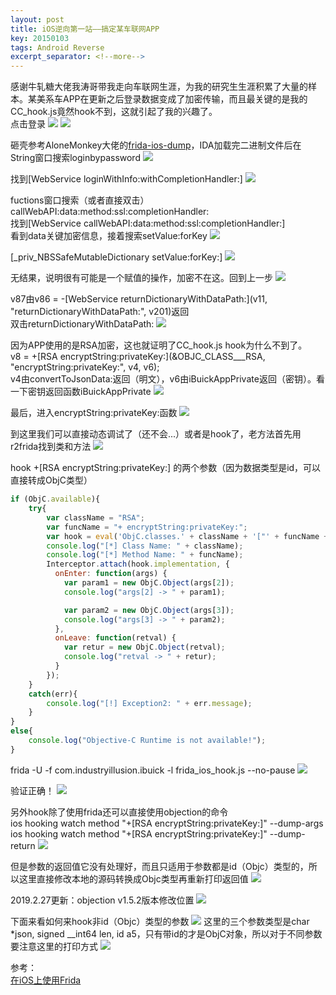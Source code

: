 ```yaml
---
layout: post
title: iOS逆向第一站——搞定某车联网APP
key: 20150103
tags: Android Reverse
excerpt_separator: <!--more-->
---
```

感谢牛轧糖大佬我涛哥带我走向车联网生涯，为我的研究生生涯积累了大量的样本。某美系车APP在更新之后登录数据变成了加密传输，而且最关键的是我的CC_hook.js竟然hook不到，这就引起了我的兴趣了。<!--more-->  
点击登录
![](https://raw.githubusercontent.com/la0s/la0s.github.io/master/screenshots/20181215.0.png)
![](https://raw.githubusercontent.com/la0s/la0s.github.io/master/screenshots/20181215.1.png)

砸壳参考AloneMonkey大佬的[frida-ios-dump](http://iosre.com/t/frida-ios-dump/11640)，IDA加载完二进制文件后在String窗口搜索loginbypassword
![](https://raw.githubusercontent.com/la0s/la0s.github.io/master/screenshots/20181215.2.png)

找到[WebService loginWithInfo:withCompletionHandler:]
![](https://raw.githubusercontent.com/la0s/la0s.github.io/master/screenshots/20181215.3.png)

fuctions窗口搜索（或者直接双击）callWebAPI:data:method:ssl:completionHandler:  
找到[WebService callWebAPI:data:method:ssl:completionHandler:]  
看到data关键加密信息，接着搜索setValue:forKey
![](https://raw.githubusercontent.com/la0s/la0s.github.io/master/screenshots/20181215.4.png)

[_priv_NBSSafeMutableDictionary setValue:forKey:]
![](https://raw.githubusercontent.com/la0s/la0s.github.io/master/screenshots/20181215.5.png)

无结果，说明很有可能是一个赋值的操作，加密不在这。回到上一步
![](https://raw.githubusercontent.com/la0s/la0s.github.io/master/screenshots/20181215.6.png)

v87由v86 = -[WebService returnDictionaryWithDataPath:](v11, "returnDictionaryWithDataPath:", v201)返回  
双击returnDictionaryWithDataPath:
![](https://raw.githubusercontent.com/la0s/la0s.github.io/master/screenshots/20181215.7.png)

因为APP使用的是RSA加密，这也就证明了CC_hook.js hook为什么不到了。  
v8 = +[RSA encryptString:privateKey:](&OBJC_CLASS___RSA, "encryptString:privateKey:", v4, v6);  
v4由convertToJsonData:返回（明文），v6由iBuickAppPrivate返回（密钥）。看一下密钥返回函数iBuickAppPrivate
![](https://raw.githubusercontent.com/la0s/la0s.github.io/master/screenshots/20181215.8.png)

最后，进入encryptString:privateKey:函数
![](https://raw.githubusercontent.com/la0s/la0s.github.io/master/screenshots/20181215.9.png)

到这里我们可以直接动态调试了（还不会...）或者是hook了，老方法首先用r2frida找到类和方法
![](https://raw.githubusercontent.com/la0s/la0s.github.io/master/screenshots/20181215.10.jpg)

hook  +[RSA encryptString:privateKey:] 的两个参数（因为数据类型是id，可以直接转成ObjC类型）
```javascript
if (ObjC.available){
    try{
        var className = "RSA";
        var funcName = "+ encryptString:privateKey:";
        var hook = eval('ObjC.classes.' + className + '["' + funcName + '"]');
        console.log("[*] Class Name: " + className);
        console.log("[*] Method Name: " + funcName);
        Interceptor.attach(hook.implementation, {
          onEnter: function(args) {
            var param1 = new ObjC.Object(args[2]);
            console.log("args[2] -> " + param1);

            var param2 = new ObjC.Object(args[3]);
            console.log("args[3] -> " + param2);
          },
          onLeave: function(retval) {
            var retur = new ObjC.Object(retval);
            console.log("retval -> " + retur);     
          }
        });
    }
    catch(err){
        console.log("[!] Exception2: " + err.message);
    }
}
else{
    console.log("Objective-C Runtime is not available!");
}
```
frida -U -f com.industryillusion.ibuick -l frida_ios_hook.js  --no-pause
![](https://raw.githubusercontent.com/la0s/la0s.github.io/master/screenshots/20181215.11.png)

验证正确！
![](https://raw.githubusercontent.com/la0s/la0s.github.io/master/screenshots/20181215.12.png)

另外hook除了使用frida还可以直接使用objection的命令  
ios hooking watch method "+[RSA encryptString:privateKey:]" --dump-args  
ios hooking watch method "+[RSA encryptString:privateKey:]" --dump-return
![](https://raw.githubusercontent.com/la0s/la0s.github.io/master/screenshots/20181215.13.png)

但是参数的返回值它没有处理好，而且只适用于参数都是id（Objc）类型的，所以这里直接修改本地的源码转换成Objc类型再重新打印返回值
![](https://raw.githubusercontent.com/la0s/la0s.github.io/master/screenshots/20181215.17.png)

2019.2.27更新：objection v1.5.2版本修改位置
![](https://raw.githubusercontent.com/la0s/la0s.github.io/master/screenshots/20181215.18.png)

下面来看如何来hook非id（Objc）类型的参数
![](https://raw.githubusercontent.com/la0s/la0s.github.io/master/screenshots/20181215.15.png)
这里的三个参数类型是char *json, signed __int64 len, id a5，只有带id的才是ObjC对象，所以对于不同参数要注意这里的打印方式
![](https://raw.githubusercontent.com/la0s/la0s.github.io/master/screenshots/20181215.16.png)


参考：  
[在iOS上使用Frida](https://mabin004.github.io/2018/08/24/%E5%9C%A8iOS%E4%B8%8A%E4%BD%BF%E7%94%A8Frida/)
